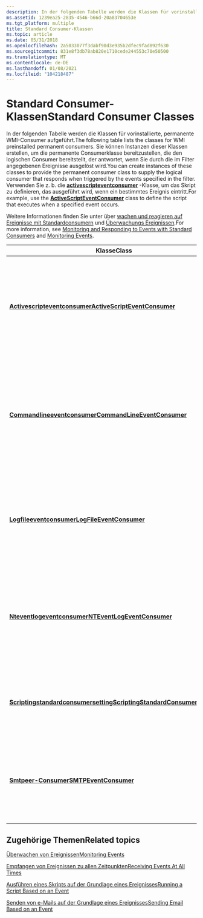 ```yaml
---
description: In der folgenden Tabelle werden die Klassen für vorinstallierte, permanente WMI-Consumer aufgeführt.
ms.assetid: 1239ea25-2835-4546-b66d-20a83704653e
ms.tgt_platform: multiple
title: Standard Consumer-Klassen
ms.topic: article
ms.date: 05/31/2018
ms.openlocfilehash: 2a5033077f3dabf90d3e935b2dfec9fad892f630
ms.sourcegitcommit: 831e8f3db78ab820e1710cede244553c70e50500
ms.translationtype: MT
ms.contentlocale: de-DE
ms.lasthandoff: 01/08/2021
ms.locfileid: "104218487"
---
```

# <a name="standard-consumer-classes"></a><span data-ttu-id="2ec23-103">Standard Consumer-Klassen</span><span class="sxs-lookup"><span data-stu-id="2ec23-103">Standard Consumer Classes</span></span>

<span data-ttu-id="2ec23-104">In der folgenden Tabelle werden die Klassen für vorinstallierte, permanente WMI-Consumer aufgeführt.</span><span class="sxs-lookup"><span data-stu-id="2ec23-104">The following table lists the classes for WMI preinstalled permanent consumers.</span></span> <span data-ttu-id="2ec23-105">Sie können Instanzen dieser Klassen erstellen, um die permanente Consumerklasse bereitzustellen, die den logischen Consumer bereitstellt, der antwortet, wenn Sie durch die im Filter angegebenen Ereignisse ausgelöst wird.</span><span class="sxs-lookup"><span data-stu-id="2ec23-105">You can create instances of these classes to provide the permanent consumer class to supply the logical consumer that responds when triggered by the events specified in the filter.</span></span> <span data-ttu-id="2ec23-106">Verwenden Sie z. b. die [**activescripteventconsumer**](activescripteventconsumer.md) -Klasse, um das Skript zu definieren, das ausgeführt wird, wenn ein bestimmtes Ereignis eintritt.</span><span class="sxs-lookup"><span data-stu-id="2ec23-106">For example, use the [**ActiveScriptEventConsumer**](activescripteventconsumer.md) class to define the script that executes when a specified event occurs.</span></span>

<span data-ttu-id="2ec23-107">Weitere Informationen finden Sie unter über [wachen und reagieren auf Ereignisse mit Standardconsumern](monitoring-and-responding-to-events-with-standard-consumers.md) und [Überwachungs Ereignissen](monitoring-events.md).</span><span class="sxs-lookup"><span data-stu-id="2ec23-107">For more information, see [Monitoring and Responding to Events with Standard Consumers](monitoring-and-responding-to-events-with-standard-consumers.md) and [Monitoring Events](monitoring-events.md).</span></span>



| <span data-ttu-id="2ec23-108">Klasse</span><span class="sxs-lookup"><span data-stu-id="2ec23-108">Class</span></span>                                                                        | <span data-ttu-id="2ec23-109">BESCHREIBUNG</span><span class="sxs-lookup"><span data-stu-id="2ec23-109">Description</span></span>                                                                                                                                                                                                                                           |
|------------------------------------------------------------------------------|-------------------------------------------------------------------------------------------------------------------------------------------------------------------------------------------------------------------------------------------------------|
| [<span data-ttu-id="2ec23-110">**Activescripteventconsumer**</span><span class="sxs-lookup"><span data-stu-id="2ec23-110">**ActiveScriptEventConsumer**</span></span>](activescripteventconsumer.md)               | <span data-ttu-id="2ec23-111">Führt ein vordefiniertes Skript in einer beliebigen Skriptsprache aus, wenn ein Ereignis zugestellt wird.</span><span class="sxs-lookup"><span data-stu-id="2ec23-111">Executes a predefined script in an arbitrary scripting language when an event is delivered to it.</span></span><br/> <span data-ttu-id="2ec23-112">Beispiel: [Ausführen eines Skripts auf der Grundlage eines Ereignisses](running-a-script-based-on-an-event.md)</span><span class="sxs-lookup"><span data-stu-id="2ec23-112">Example: [Running a Script Based on an Event](running-a-script-based-on-an-event.md)</span></span><br/>                                         |
| [<span data-ttu-id="2ec23-113">**Commandlineeventconsumer**</span><span class="sxs-lookup"><span data-stu-id="2ec23-113">**CommandLineEventConsumer**</span></span>](commandlineeventconsumer.md)                 | <span data-ttu-id="2ec23-114">Hiermit wird ein beliebiger Prozess im Kontext des lokalen Systems gestartet, wenn ein Ereignis an ihn übermittelt wird.</span><span class="sxs-lookup"><span data-stu-id="2ec23-114">Launches an arbitrary process in the local system context when an event is delivered to it.</span></span><br/> <span data-ttu-id="2ec23-115">Beispiel: [Ausführen eines Programms von der Befehlszeile auf Grundlage eines Ereignisses](running-a-program-from-the-command-line-based-on-an-event.md)</span><span class="sxs-lookup"><span data-stu-id="2ec23-115">Example: [Running a Program from the Command Line Based on an Event](running-a-program-from-the-command-line-based-on-an-event.md)</span></span><br/> |
| [<span data-ttu-id="2ec23-116">**Logfileeventconsumer**</span><span class="sxs-lookup"><span data-stu-id="2ec23-116">**LogFileEventConsumer**</span></span>](logfileeventconsumer.md)                         | <span data-ttu-id="2ec23-117">Schreibt angepasste Zeichen folgen in eine Text Protokolldatei, wenn Ereignisse an Sie übermittelt werden.</span><span class="sxs-lookup"><span data-stu-id="2ec23-117">Writes customized strings to a text log file when events are delivered to it.</span></span><br/> <span data-ttu-id="2ec23-118">Beispiel: [Schreiben in eine Protokolldatei auf Grundlage eines Ereignisses](writing-to-a-log-file-based-on-an-event.md)</span><span class="sxs-lookup"><span data-stu-id="2ec23-118">Example: [Writing to a Log File Based on an Event](writing-to-a-log-file-based-on-an-event.md)</span></span><br/>                                                   |
| [<span data-ttu-id="2ec23-119">**Nteventlogeventconsumer**</span><span class="sxs-lookup"><span data-stu-id="2ec23-119">**NTEventLogEventConsumer**</span></span>](nteventlogeventconsumer.md)                   | <span data-ttu-id="2ec23-120">Protokolliert eine bestimmte Meldung im Windows-Ereignisprotokoll, wenn ein Ereignis zugestellt wird.</span><span class="sxs-lookup"><span data-stu-id="2ec23-120">Logs a specific message to the Windows event log when an event is delivered to it.</span></span><br/> <span data-ttu-id="2ec23-121">Beispiel: [Protokollierung in NT-Ereignisprotokoll basierend auf einem Ereignis](logging-to-nt-event-log-based-on-an-event.md)</span><span class="sxs-lookup"><span data-stu-id="2ec23-121">Example: [Logging to NT Event Log Based on an Event](logging-to-nt-event-log-based-on-an-event.md)</span></span><br/>                                          |
| [<span data-ttu-id="2ec23-122">**Scriptingstandardconsumersetting**</span><span class="sxs-lookup"><span data-stu-id="2ec23-122">**ScriptingStandardConsumerSetting**</span></span>](scriptingstandardconsumersetting.md) | <span data-ttu-id="2ec23-123">Stellt Registrierungsdaten bereit, die allen Instanzen der [**activescripteventconsumer**](activescripteventconsumer.md) -Klasse gemeinsam sind.</span><span class="sxs-lookup"><span data-stu-id="2ec23-123">Provides registration data common to all instances of the [**ActiveScriptEventConsumer**](activescripteventconsumer.md) class.</span></span><br/>                                                                                                            |
| [<span data-ttu-id="2ec23-124">**Smtpeer-Consumer**</span><span class="sxs-lookup"><span data-stu-id="2ec23-124">**SMTPEventConsumer**</span></span>](smtpeventconsumer.md)                               | <span data-ttu-id="2ec23-125">Sendet immer dann eine e-Mail-Nachricht mit SMTP, wenn ein Ereignis zugestellt wird.</span><span class="sxs-lookup"><span data-stu-id="2ec23-125">Sends an email message using SMTP each time an event is delivered to it.</span></span><br/> <span data-ttu-id="2ec23-126">Beispiel: [Senden von e-Mails auf der Grundlage eines Ereignisses](sending-e-mail-based-on-an-event.md)</span><span class="sxs-lookup"><span data-stu-id="2ec23-126">Example: [Sending Email Based on an Event](sending-e-mail-based-on-an-event.md)</span></span><br/>                                                                       |



 

## <a name="related-topics"></a><span data-ttu-id="2ec23-127">Zugehörige Themen</span><span class="sxs-lookup"><span data-stu-id="2ec23-127">Related topics</span></span>

<dl> <dt>

[<span data-ttu-id="2ec23-128">Überwachen von Ereignissen</span><span class="sxs-lookup"><span data-stu-id="2ec23-128">Monitoring Events</span></span>](monitoring-events.md)
</dt> <dt>

[<span data-ttu-id="2ec23-129">Empfangen von Ereignissen zu allen Zeitpunkten</span><span class="sxs-lookup"><span data-stu-id="2ec23-129">Receiving Events At All Times</span></span>](receiving-events-at-all-times.md)
</dt> <dt>

[<span data-ttu-id="2ec23-130">Ausführen eines Skripts auf der Grundlage eines Ereignisses</span><span class="sxs-lookup"><span data-stu-id="2ec23-130">Running a Script Based on an Event</span></span>](running-a-script-based-on-an-event.md)
</dt> <dt>

[<span data-ttu-id="2ec23-131">Senden von e-Mails auf der Grundlage eines Ereignisses</span><span class="sxs-lookup"><span data-stu-id="2ec23-131">Sending Email Based on an Event</span></span>](sending-e-mail-based-on-an-event.md)
</dt> </dl>

 

 





